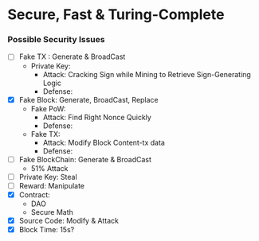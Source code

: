 # Secure, Fast & Turing-Complete
### Possible Security Issues
   * [ ] Fake TX : Generate & BroadCast
      * Private Key: 
        - Attack: Cracking Sign while Mining to Retrieve Sign-Generating Logic
        - Defense: 
   * [x] Fake Block: Generate, BroadCast, Replace
      * Fake PoW: 
        - Attack: Find Right Nonce Quickly
        - Defense: 
      * Fake TX: 
        - Attack: Modify Block Content-tx data
        - Defense: 
   * [ ] Fake BlockChain: Generate & BroadCast
      * 51% Attack
   * [ ] Private Key: Steal
   * [ ] Reward: Manipulate
   * [x] Contract: 
      * DAO
      * Secure Math
   * [x] Source Code: Modify & Attack
   * [x] Block Time: 15s?
### 
